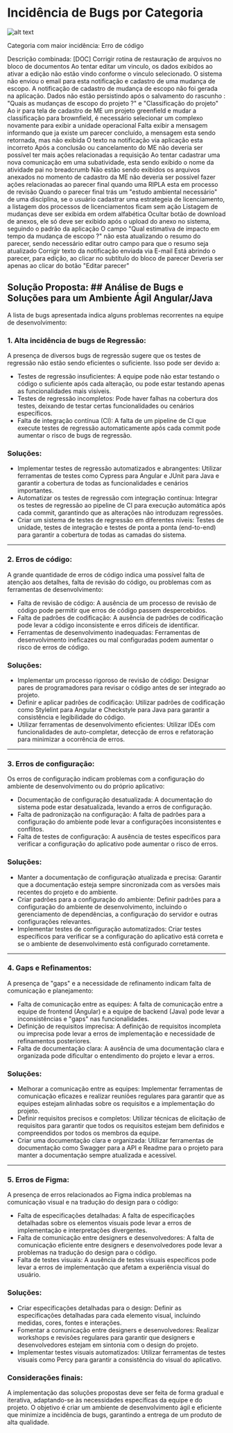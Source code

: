 # Incidência de Bugs por Categoria

![alt text](visualization.png)

Categoria com maior incidência: Erro de código

Descrição combinada: [DOC] Corrigir rotina de restauração de arquivos no bloco de documentos Ao tentar editar um vinculo, os dados exibidos ao ativar a edição não estão vindo conforme o vinculo selecionado. O sistema não enviou o email para esta notificação e cadastro de uma mudança de escopo. A notificação de cadastro de mudança de escopo não foi gerada na aplicação. Dados não estão persistindo após o salvamento do rascunho : "Quais as mudanças de escopo do projeto ?" e "Classificação do projeto" Ao ir para tela de cadastro de ME um projeto greenfield e mudar a classificação para brownfield, é necessário selecionar um complexo novamente para exibir a unidade operacional Falta exibir a mensagem informando que ja existe um parecer concluído, a mensagem esta sendo retornada, mas não exibida O texto na notificação via aplicação esta incorreto Após a conclusão ou cancelamento do ME não deveria ser possível ter mais ações relacionadas a requisição Ao tentar cadastrar uma nova comunicação em uma subatividade, esta sendo exibido o nome da atividade pai no breadcrumb Não estão sendo exibidos os arquivos anexados no momento de cadastro da ME não deveria ser possível fazer ações relacionadas ao parecer final quando uma RIPLA esta em processo de revisão Quando o parecer final trás um "estudo ambiental necessário" de uma disciplina, se o usuário cadastrar uma estrategeia de licenciamento, a listagem dos processos de licenciamentos ficam sem ação Listagem de mudanças deve ser exibida em ordem alfabética Ocultar botão de download de anexos, ele só deve ser exibido após o upload do anexo no sistema, seguindo o padrão da aplicação O campo "Qual estimativa de impacto em tempo da mudança de escopo ?" não esta atualizando o resumo do parecer, sendo necessário editar outro campo para que o resumo seja atualizado Corrigir texto da notificação enviada via E-mail Está abrindo o parecer, para edição, ao clicar no subtítulo do bloco de parecer Deveria ser apenas ao clicar do botão "Editar parecer"

## Solução Proposta: ## Análise de Bugs e Soluções para um Ambiente Ágil Angular/Java

A lista de bugs apresentada indica alguns problemas recorrentes na equipe de desenvolvimento:

### 1. Alta incidência de bugs de Regressão: 
A presença de diversos bugs de regressão sugere que os testes de regressão não estão sendo eficientes o suficiente. Isso pode ser devido a:

   - Testes de regressão insuficientes: A equipe pode não estar testando o código o suficiente após cada alteração, ou pode estar testando apenas as funcionalidades mais visíveis.
   - Testes de regressão incompletos: Pode haver falhas na cobertura dos testes, deixando de testar certas funcionalidades ou cenários específicos.
   - Falta de integração contínua (CI): A falta de um pipeline de CI que execute testes de regressão automaticamente após cada commit pode aumentar o risco de bugs de regressão.

### Soluções:

 - Implementar testes de regressão automatizados e abrangentes: Utilizar ferramentas de testes como Cypress para Angular e JUnit para Java e garantir a cobertura de todas as funcionalidades e cenários importantes.
 - Automatizar os testes de regressão com integração contínua: Integrar os testes de regressão ao pipeline de CI para execução automática após cada commit, garantindo que as alterações não introduzam regressões.
 - Criar um sistema de testes de regressão em diferentes níveis: Testes de unidade, testes de integração e testes de ponta a ponta (end-to-end) para garantir a cobertura de todas as camadas do sistema.

---

### 2. Erros de código: 
   A grande quantidade de erros de código indica uma possível falta de atenção aos detalhes, falta de revisão do código, ou problemas com as ferramentas de desenvolvimento:

- Falta de revisão de código: A ausência de um processo de revisão de código pode permitir que erros de código passem despercebidos.
- Falta de padrões de codificação: A ausência de padrões de codificação pode levar a código inconsistente e erros difíceis de identificar.
- Ferramentas de desenvolvimento inadequadas: Ferramentas de desenvolvimento ineficazes ou mal configuradas podem aumentar o risco de erros de código.

### Soluções:

- Implementar um processo rigoroso de revisão de código: Designar pares de programadores para revisar o código antes de ser integrado ao projeto.
- Definir e aplicar padrões de codificação: Utilizar padrões de codificação como Stylelint para Angular e Checkstyle para Java para garantir a consistência e legibilidade do código.
- Utilizar ferramentas de desenvolvimento eficientes: Utilizar IDEs com funcionalidades de auto-completar, detecção de erros e refatoração para minimizar a ocorrência de erros.

---
### 3. Erros de configuração: 
Os erros de configuração indicam problemas com a configuração do ambiente de desenvolvimento ou do próprio aplicativo:

- Documentação de configuração desatualizada: A documentação do sistema pode estar desatualizada, levando a erros de configuração.
- Falta de padronização na configuração: A falta de padrões para a configuração do ambiente pode levar a configurações inconsistentes e conflitos.
- Falta de testes de configuração: A ausência de testes específicos para verificar a configuração do aplicativo pode aumentar o risco de erros.

### Soluções:

- Manter a documentação de configuração atualizada e precisa: Garantir que a documentação esteja sempre sincronizada com as versões mais recentes do projeto e do ambiente.
- Criar padrões para a configuração do ambiente: Definir padrões para a configuração do ambiente de desenvolvimento, incluindo o gerenciamento de dependências, a configuração do servidor e outras configurações relevantes.
- Implementar testes de configuração automatizados: Criar testes específicos para verificar se a configuração do aplicativo está correta e se o ambiente de desenvolvimento está configurado corretamente.

---
### 4. Gaps e Refinamentos: 
A presença de "gaps" e a necessidade de refinamento indicam falta de comunicação e planejamento:

- Falta de comunicação entre as equipes: A falta de comunicação entre a equipe de frontend (Angular) e a equipe de backend (Java) pode levar a inconsistências e "gaps" nas funcionalidades.
- Definição de requisitos imprecisa: A definição de requisitos incompleta ou imprecisa pode levar a erros de implementação e necessidade de refinamentos posteriores.
- Falta de documentação clara: A ausência de uma documentação clara e organizada pode dificultar o entendimento do projeto e levar a erros.


### Soluções:

- Melhorar a comunicação entre as equipes: Implementar ferramentas de comunicação eficazes e realizar reuniões regulares para garantir que as equipes estejam alinhadas sobre os requisitos e a implementação do projeto.
- Definir requisitos precisos e completos: Utilizar técnicas de elicitação de requisitos para garantir que todos os requisitos estejam bem definidos e compreendidos por todos os membros da equipe.
- Criar uma documentação clara e organizada: Utilizar ferramentas de documentação como Swagger para a API e Readme para o projeto para manter a documentação sempre atualizada e acessível.

---
### 5. Erros de Figma: 
A presença de erros relacionados ao Figma indica problemas na comunicação visual e na tradução do design para o código:

- Falta de especificações detalhadas: A falta de especificações detalhadas sobre os elementos visuais pode levar a erros de implementação e interpretações divergentes.
- Falta de comunicação entre designers e desenvolvedores: A falta de comunicação eficiente entre designers e desenvolvedores pode levar a problemas na tradução do design para o código.
- Falta de testes visuais: A ausência de testes visuais específicos pode levar a erros de implementação que afetam a experiência visual do usuário.


### Soluções:

- Criar especificações detalhadas para o design: Definir as especificações detalhadas para cada elemento visual, incluindo medidas, cores, fontes e interações.
- Fomentar a comunicação entre designers e desenvolvedores: Realizar workshops e revisões regulares para garantir que designers e desenvolvedores estejam em sintonia com o design do projeto.
- Implementar testes visuais automatizados: Utilizar ferramentas de testes visuais como Percy para garantir a consistência do visual do aplicativo.


### Considerações finais:

A implementação das soluções propostas deve ser feita de forma gradual e iterativa, adaptando-se às necessidades específicas da equipe e do projeto. O objetivo é criar um ambiente de desenvolvimento ágil e eficiente que minimize a incidência de bugs, garantindo a entrega de um produto de alta qualidade.
